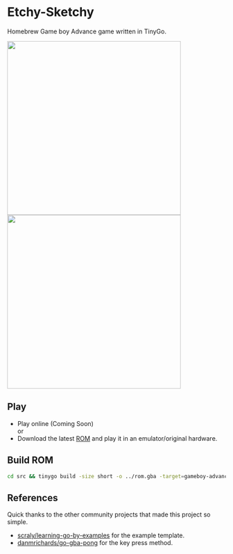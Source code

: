# Etchy-Sketchy

Homebrew Game boy Advance game written in TinyGo. 

<p float="left">
  <img src="assets/ScreenGrab.gif" width="400" />
  <img src="assets/GameBoyAdvance.png" width="400" />
</p>

## Play 
- Play online (Coming Soon)\
or
- Download the latest [ROM](https://github.com/Shellywell123/Etchy-Sketchy/releases) and play it in an emulator/original hardware.

## Build ROM
```bash
cd src && tinygo build -size short -o ../rom.gba -target=gameboy-advance etchy_sketchy.go
```

## References
Quick thanks to the other community projects that made this project so simple.
- [scraly/learning-go-by-examples](https://github.com/scraly/learning-go-by-examples) for the example template.
- [danmrichards/go-gba-pong](https://github.com/danmrichards/go-gba-pong) for the key press method.
